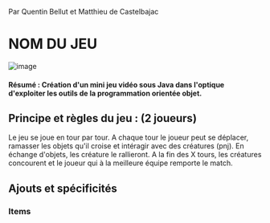 Par Quentin Bellut et Matthieu de Castelbajac
# NOM DU JEU

![image](https://user-images.githubusercontent.com/47456539/70671291-d5b22b00-1c7b-11ea-95f2-9dd5f688013d.PNG)

#### Résumé : Création d'un mini jeu vidéo sous Java dans l'optique d'exploiter les outils de la programmation orientée objet.
         
## Principe et règles du jeu : (2 joueurs)

  Le jeu se joue en tour par tour. 
  A chaque tour le joueur peut se déplacer, ramasser les objets qu'il croise et intéragir avec des créatures (pnj).
  En échange d'objets, les créature le rallieront.
  A la fin des X tours, les créatures concourent et  le joueur qui à la meilleure équipe remporte le match.
  
## Ajouts et spécificités

  ### Items
  
